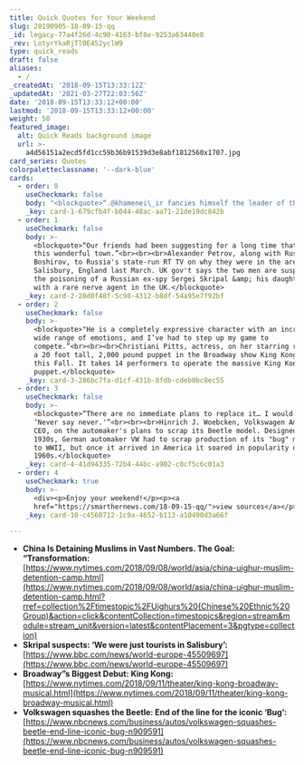 ```yaml
---
title: Quick Quotes for Your Weekend
slug: 20190905-18-09-15-qq
_id: legacy-77a4f26d-4c90-4163-bf8e-9253a63440e8
_rev: LotyrYkaRjTl0E452yclW9
type: quick_reads
draft: false
aliases:
  - /
_createdAt: '2018-09-15T13:33:12Z'
_updatedAt: '2021-03-27T22:03:56Z'
date: '2018-09-15T13:33:12+00:00'
lastmod: '2018-09-15T13:33:12+00:00'
weight: 50
featured_image:
  alt: Quick Reads background image
  url: >-
    a4d56151a2ecd5fd1cc59b36b91539d3e8abf1812560x1707.jpg
card_series: Quotes
colorpaletteclassname: '--dark-blue'
cards:
  - order: 0
    useCheckmark: false
    body: "<blockquote>“.@khamenei\_ir fancies himself the leader of the Islamic world, but his regime has been totally silent as Chinaa\x14the top buyer of #Iran’s oila\x14has persecuted and detained hundreds of thousands of its Muslim citizens.”<br><br>Sec. of State Mike Pompeo addressing the leader of Iran in a tweet as the UN reports China holds at least 1 million Uighur Muslims in detention camps to reportedly get them to renounce Islam. China denies this practice.</blockquote>"
    _key: card-1-679cfb4f-b044-48ac-aa71-21de19dc842b
  - order: 1
    useCheckmark: false
    body: >-
      <blockquote>“Our friends had been suggesting for a long time that we visit
      this wonderful town.”<br><br><br>Alexander Petrov, along with Ruslan
      Boshirov, to Russia's state-run RT TV on why they were in the area of
      Salisbury, England last March. UK gov't says the two men are suspects in
      the poisoning of a Russian ex-spy Sergei Skripal &amp; his daughter Yulia
      with a rare nerve agent in the UK.</blockquote>
    _key: card-2-28d8f48f-5c98-4312-b8df-54a95e7f92bf
  - order: 2
    useCheckmark: false
    body: >-
      <blockquote>"He is a completely expressive character with an incredibly
      wide range of emotions, and I’ve had to step up my game to
      compete.”<br><br><br>Christiani Pitts, actress, on her starring role with
      a 20 foot tall, 2,000 pound puppet in the Broadway show King Kong expected
      this Fall. It takes 14 performers to operate the massive King Kong
      puppet.</blockquote>
    _key: card-3-286bc7fa-d1cf-431b-8fdb-cdeb0bc8ec55
  - order: 3
    useCheckmark: false
    body: >-
      <blockquote>“There are no immediate plans to replace it… I would also say,
      ‘Never say never.'”<br><br><br>Hinrich J. Woebcken, Volkswagen America
      CEO, on the automaker's plans to scrap its Beetle model. Designed in the
      1930s, German automaker VW had to scrap production of its "bug" model due
      to WWII, but once it arrived in America it soared in popularity during the
      1960s.</blockquote>
    _key: card-4-41d94335-72b4-44bc-a902-c0cf5c6c01a3
  - order: 4
    useCheckmark: true
    body: >-
      <div><p>Enjoy your weekend!</p><p><a
      href="https://smarthernews.com/18-09-15-qq/">view sources</a></p></div>
    _key: card-10-c4560712-1c9a-4652-b113-a10490d3a66f

---
```

* **China Is Detaining Muslims in Vast Numbers. The Goal: “Transformation:**  
[https://www.nytimes.com/2018/09/08/world/asia/china-uighur-muslim-detention-camp.html](https://www.nytimes.com/2018/09/08/world/asia/china-uighur-muslim-detention-camp.html?rref=collection%2Ftimestopic%2FUighurs%20(Chinese%20Ethnic%20Group)&action=click&contentCollection=timestopics&region=stream&module=stream_unit&version=latest&contentPlacement=3&pgtype=collection)
* **Skripal suspects: ‘We were just tourists in Salisbury’:**  
[https://www.bbc.com/news/world-europe-45509697](https://www.bbc.com/news/world-europe-45509697)
* **Broadway”s Biggest Debut: King Kong:**  
[https://www.nytimes.com/2018/09/11/theater/king-kong-broadway-musical.html](https://www.nytimes.com/2018/09/11/theater/king-kong-broadway-musical.html)
* **Volkswagen squashes the Beetle: End of the line for the iconic ‘Bug’:**  
[https://www.nbcnews.com/business/autos/volkswagen-squashes-beetle-end-line-iconic-bug-n909591](https://www.nbcnews.com/business/autos/volkswagen-squashes-beetle-end-line-iconic-bug-n909591)